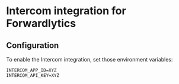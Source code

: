 # Intercom integration for Forwardlytics

## Configuration

To enable the Intercom integration, set those environment variables:

```
INTERCOM_APP_ID=XYZ
INTERCOM_API_KEY=XYZ
```